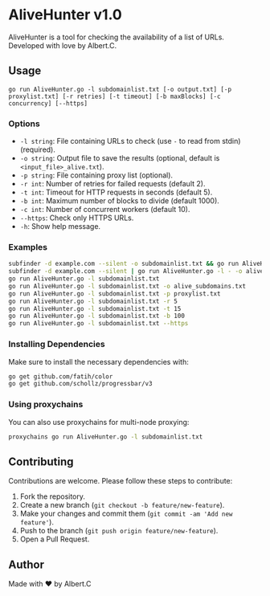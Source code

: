 
# AliveHunter v1.0

AliveHunter is a tool for checking the availability of a list of URLs. Developed with love by Albert.C.

## Usage

```
go run AliveHunter.go -l subdomainlist.txt [-o output.txt] [-p proxylist.txt] [-r retries] [-t timeout] [-b maxBlocks] [-c concurrency] [--https]
```

### Options

- `-l string`: File containing URLs to check (use `-` to read from stdin) (required).
- `-o string`: Output file to save the results (optional, default is `<input_file>_alive.txt`).
- `-p string`: File containing proxy list (optional).
- `-r int`: Number of retries for failed requests (default 2).
- `-t int`: Timeout for HTTP requests in seconds (default 5).
- `-b int`: Maximum number of blocks to divide (default 1000).
- `-c int`: Number of concurrent workers (default 10).
- `--https`: Check only HTTPS URLs.
- `-h`: Show help message.

### Examples

```bash
subfinder -d example.com --silent -o subdomainlist.txt && go run AliveHunter.go -l subdomainlist.txt -o alive_subdomains.txt
subfinder -d example.com --silent | go run AliveHunter.go -l - -o alive_subdomains.txt
go run AliveHunter.go -l subdomainlist.txt
go run AliveHunter.go -l subdomainlist.txt -o alive_subdomains.txt
go run AliveHunter.go -l subdomainlist.txt -p proxylist.txt
go run AliveHunter.go -l subdomainlist.txt -r 5
go run AliveHunter.go -l subdomainlist.txt -t 15
go run AliveHunter.go -l subdomainlist.txt -b 100
go run AliveHunter.go -l subdomainlist.txt --https
```

### Installing Dependencies

Make sure to install the necessary dependencies with:

```bash
go get github.com/fatih/color
go get github.com/schollz/progressbar/v3
```

### Using proxychains

You can also use proxychains for multi-node proxying:

```bash
proxychains go run AliveHunter.go -l subdomainlist.txt
```

## Contributing

Contributions are welcome. Please follow these steps to contribute:

1. Fork the repository.
2. Create a new branch (`git checkout -b feature/new-feature`).
3. Make your changes and commit them (`git commit -am 'Add new feature'`).
4. Push to the branch (`git push origin feature/new-feature`).
5. Open a Pull Request.

## Author

Made with ❤️ by Albert.C
